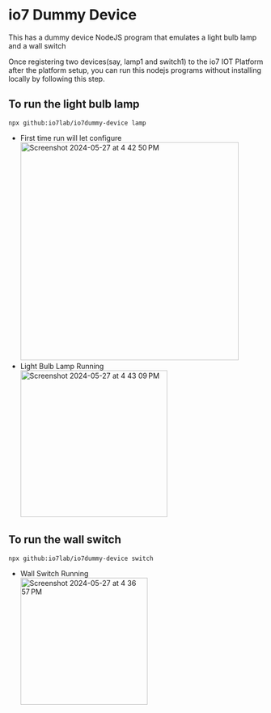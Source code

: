 # io7 Dummy Device

This has a dummy device NodeJS program that emulates a light bulb lamp and a wall switch

Once registering two devices(say, lamp1 and switch1) to the io7 IOT Platform after the platform setup, you can run this nodejs programs without installing locally by following this step.


## To run the light bulb lamp

`npx github:io7lab/io7dummy-device lamp`
<ul>
  <li>
    First time run will let configure<br>
    <img width="431" alt="Screenshot 2024-05-27 at 4 42 50 PM" src="https://github.com/io7lab/io7dummy-device/assets/13171662/807d8eff-7b7e-4a6a-aef0-dc382dbb0b8a">
  </li>
  <li>
    Light Bulb Lamp Running<br>
    <img width="290" alt="Screenshot 2024-05-27 at 4 43 09 PM" src="https://github.com/io7lab/io7dummy-device/assets/13171662/f7f690d8-f428-4ac8-b951-4b24ce8f8269">
  </li>
</ul>



## To run the wall switch
`npx github:io7lab/io7dummy-device switch`
<ul>
  <li>
    Wall Switch Running<br>
    <img width="251" alt="Screenshot 2024-05-27 at 4 36 57 PM" src="https://github.com/io7lab/io7dummy-device/assets/13171662/f929a56b-bed3-4103-93c1-6c3deabf4653">    
  </li>
</ul>

